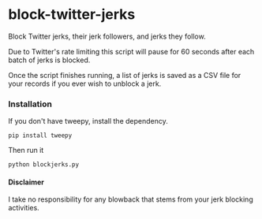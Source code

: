 block-twitter-jerks
===================

Block Twitter jerks, their jerk followers, and jerks they follow. 

Due to Twitter's rate limiting this script will pause for 60 seconds after each batch of jerks is blocked.

Once the script finishes running, a list of jerks is saved as a CSV file for your records if you ever wish to unblock a jerk.

### Installation

If you don't have tweepy, install the dependency.

`pip install tweepy`

Then run it

`python blockjerks.py`

#### Disclaimer

I take no responsibility for any blowback that stems from your jerk blocking activities.
